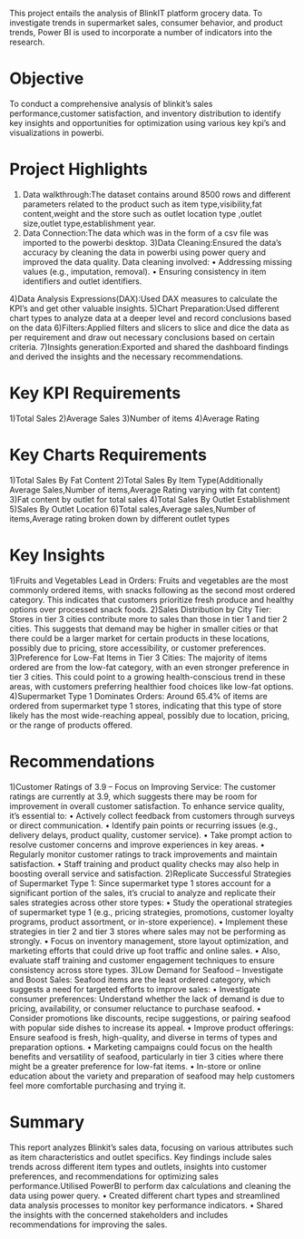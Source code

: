 This project entails the analysis of BlinkIT platform grocery data. To investigate trends in supermarket sales, consumer behavior, and product trends, Power BI is used to incorporate a number of indicators into the research.
# Objective
To conduct a comprehensive analysis of blinkit’s sales performance,customer satisfaction, and inventory distribution to identify key insights and opportunities for optimization using various key kpi’s and visualizations in powerbi.
# Project Highlights
1. Data walkthrough:The dataset contains around 8500 rows and different parameters related to the product such as item type,visibility,fat content,weight and the store such as outlet location type ,outlet size,outlet type,establishment year.
2. Data Connection:The data which was in the form of a csv file was imported to the powerbi desktop.
3)Data Cleaning:Ensured the data’s accuracy by cleaning the data in powerbi using power query and improved the data quality. Data cleaning involved:
•	Addressing missing values (e.g., imputation, removal).
•	Ensuring consistency in item identifiers and outlet identifiers.

4)Data Analysis Expressions(DAX):Used DAX measures to calculate the KPI’s and get other  valuable insights.
5)Chart Preparation:Used different chart types to analyze data  at a  deeper level and record 
conclusions based on the data
6)Filters:Applied filters and slicers to slice and dice the data as per requirement and draw out necessary conclusions based on certain criteria.
7)Insights generation:Exported and shared the dashboard findings and derived the insights and the necessary recommendations.
# Key KPI Requirements
1)Total Sales
2)Average Sales
3)Number of items
4)Average Rating
# Key Charts Requirements  
1)Total Sales By Fat Content
2)Total Sales By Item Type(Additionally Average Sales,Number of items,Average Rating varying with fat content)
3)Fat content by outlet for total sales 
4)Total Sales By Outlet Establishment
5)Sales By Outlet Location
6)Total sales,Average sales,Number of items,Average rating broken down by different outlet types 
# Key Insights
1)Fruits and Vegetables Lead in Orders:
Fruits and vegetables are the most commonly ordered items, with snacks following as the second most ordered category. This indicates that customers prioritize fresh produce and healthy options over processed snack foods.
2)Sales Distribution by City Tier:
Stores in tier 3 cities contribute more to sales than those in tier 1 and tier 2 cities. This suggests that demand may be higher in smaller cities or that there could be a larger market for certain products in these locations, possibly due to pricing, store accessibility, or customer preferences.
3)Preference for Low-Fat Items in Tier 3 Cities:
The majority of items ordered are from the low-fat category, with an even stronger preference in tier 3 cities. This could point to a growing health-conscious trend in these areas, with customers preferring healthier food choices like low-fat options.
4)Supermarket Type 1 Dominates Orders:
Around 65.4% of items are ordered from supermarket type 1 stores, indicating that this type of store likely has the most wide-reaching appeal, possibly due to location, pricing, or the range of products offered.
# Recommendations
1)Customer Ratings of 3.9 – Focus on Improving Service:
The customer ratings are currently at 3.9, which suggests there may be room for improvement in overall customer satisfaction. To enhance service quality, it’s essential to:
•	Actively collect feedback from customers through surveys or direct communication.
•	Identify pain points or recurring issues (e.g., delivery delays, product quality, customer service).
•	Take prompt action to resolve customer concerns and improve experiences in key areas.
•	Regularly monitor customer ratings to track improvements and maintain satisfaction.
•	Staff training and product quality checks may also help in boosting overall service and satisfaction.
2)Replicate Successful Strategies of Supermarket Type 1:
Since supermarket type 1 stores account for a significant portion of the sales, it’s crucial to analyze and replicate their sales strategies across other store types:
•	Study the operational strategies of supermarket type 1 (e.g., pricing strategies, promotions, customer loyalty programs, product assortment, or in-store experience).
•	Implement these strategies in tier 2 and tier 3 stores where sales may not be performing as strongly.
•	Focus on inventory management, store layout optimization, and marketing efforts that could drive up foot traffic and online sales.
•	Also, evaluate staff training and customer engagement techniques to ensure consistency across store types.
3)Low Demand for Seafood – Investigate and Boost Sales:
Seafood items are the least ordered category, which suggests a need for targeted efforts to improve sales:
•	Investigate consumer preferences: Understand whether the lack of demand is due to pricing, availability, or consumer reluctance to purchase seafood.
•	Consider promotions like discounts, recipe suggestions, or pairing seafood with popular side dishes to increase its appeal.
•	Improve product offerings: Ensure seafood is fresh, high-quality, and diverse in terms of types and preparation options.
•	Marketing campaigns could focus on the health benefits and versatility of seafood, particularly in tier 3 cities where there might be a greater preference for low-fat items.
•	In-store or online education about the variety and preparation of seafood may help customers feel more comfortable purchasing and trying it.
# Summary
This report analyzes Blinkit’s sales data, focusing on various attributes such as item characteristics and outlet specifics. Key findings include sales trends across different item types and outlets, insights into customer preferences, and recommendations for optimizing sales performance.Utilised PowerBI to perform dax calculations and cleaning the data using power query.
•	Created different chart types and streamlined  data analysis processes to monitor key performance indicators.
•	Shared the insights with the concerned stakeholders and includes recommendations for improving the sales.
